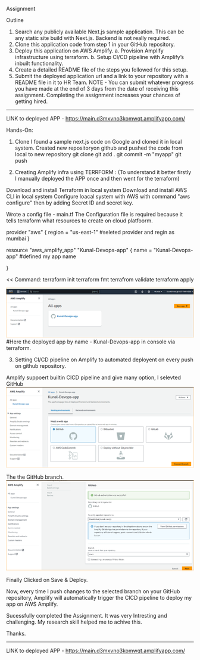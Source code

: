 Assignment 

Outline
1. Search any publicly available Next.js sample application. This can be any static site build
with Next.js. Backend is not really required.
2. Clone this application code from step 1 in your GitHub repository.
3. Deploy this application on AWS Amplify.
a. Provision Amplify infrastructure using terraform.
b. Setup CI/CD pipeline with Amplify’s inbuilt functionality.
4. Create a detailed README file of the steps you followed for this setup.
5. Submit the deployed application url and a link to your repository with a README file in it
to HR Team.
NOTE - You can submit whatever progress you have made at the end of 3 days from the date of
receiving this assignment. Completing the assignment increases your chances of getting hired.
*****************************************************************************************************


LINK to deployed APP - https://main.d3mxvno3komwqt.amplifyapp.com/

Hands-On:
1. Clone
I found a sample next.js code on Google and cloned it in local system. Created new repositoryon github and pushed the code from local to new repository
git clone <repo>
git add .
git commit -m "myapp"
git push


2. Creating Amplify infra using TERRFORM :
(To understand it better firstly I manually deployed the APP once and then went for the terraform)

Download and install Terraform in local system
Download and install AWS CLI in local system
Configure loacal system with AWS with command "aws configure" then by adding Secret ID and secret key.


Wrote a config file - main.tf 
The Configuration file is required because it tells terraform what resources to create on cloud platfoorm.
>>

provider "aws" {
  region = "us-east-1"                  #seleted provider and regin as mumbai
}

resource "aws_amplify_app" "Kunal-Devops-app" {
  name = "Kunal-Devops-app"             #defined my app name 

}

<<
Command:
terraform init
terraform fmt
terrafrom validate
terraform apply

![Alt text](image.png)  
#Here the deployed app by name - Kunal-Devops-app in console via terraform.



3. Setting CI/CD pipeline on Amplify to automated deployent on every push on github repository.

Amplify suppoert builtin CICD pipeline and give many option, I selevted GitHub
![Alt text](image-1.png)

The the GitHub branch.
![Alt text](image-2.png)

Finally Clicked on Save & Deploy.

Now, every time I push changes to the selected branch on your GitHub repository, Amplify will automatically trigger the CICD pipeline to deploy my app on AWS Amplify.

Sucessfully completed the Assignment. It was very Intresting and challenging.
My research skill helped me to achive this.

Thanks.
*************************************************************************************************
LINK to deployed APP - https://main.d3mxvno3komwqt.amplifyapp.com/